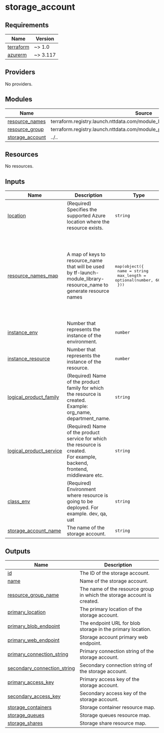 # storage_account

<!-- BEGIN_TF_DOCS -->
## Requirements

| Name | Version |
|------|---------|
| <a name="requirement_terraform"></a> [terraform](#requirement\_terraform) | ~> 1.0 |
| <a name="requirement_azurerm"></a> [azurerm](#requirement\_azurerm) | ~> 3.117 |

## Providers

No providers.

## Modules

| Name | Source | Version |
|------|--------|---------|
| <a name="module_resource_names"></a> [resource\_names](#module\_resource\_names) | terraform.registry.launch.nttdata.com/module_library/resource_name/launch | ~> 2.0 |
| <a name="module_resource_group"></a> [resource\_group](#module\_resource\_group) | terraform.registry.launch.nttdata.com/module_primitive/resource_group/azurerm | ~> 1.1 |
| <a name="module_storage_account"></a> [storage\_account](#module\_storage\_account) | ../.. | n/a |

## Resources

No resources.

## Inputs

| Name | Description | Type | Default | Required |
|------|-------------|------|---------|:--------:|
| <a name="input_location"></a> [location](#input\_location) | (Required) Specifies the supported Azure location where the resource exists. | `string` | `"eastus"` | no |
| <a name="input_resource_names_map"></a> [resource\_names\_map](#input\_resource\_names\_map) | A map of keys to resource\_name that will be used by tf-launch-module\_library-resource\_name to generate resource names | <pre>map(object({<br/>    name       = string<br/>    max_length = optional(number, 60)<br/>  }))</pre> | <pre>{<br/>  "resource_group": {<br/>    "max_length": 80,<br/>    "name": "rg"<br/>  },<br/>  "storage_account": {<br/>    "max_length": 24,<br/>    "name": "sa"<br/>  },<br/>  "storage_container": {<br/>    "max_length": 63,<br/>    "name": "sc"<br/>  }<br/>}</pre> | no |
| <a name="input_instance_env"></a> [instance\_env](#input\_instance\_env) | Number that represents the instance of the environment. | `number` | `0` | no |
| <a name="input_instance_resource"></a> [instance\_resource](#input\_instance\_resource) | Number that represents the instance of the resource. | `number` | `0` | no |
| <a name="input_logical_product_family"></a> [logical\_product\_family](#input\_logical\_product\_family) | (Required) Name of the product family for which the resource is created.<br/>    Example: org\_name, department\_name. | `string` | `"launch"` | no |
| <a name="input_logical_product_service"></a> [logical\_product\_service](#input\_logical\_product\_service) | (Required) Name of the product service for which the resource is created.<br/>    For example, backend, frontend, middleware etc. | `string` | `"sta"` | no |
| <a name="input_class_env"></a> [class\_env](#input\_class\_env) | (Required) Environment where resource is going to be deployed. For example. dev, qa, uat | `string` | `"dev"` | no |
| <a name="input_storage_account_name"></a> [storage\_account\_name](#input\_storage\_account\_name) | The name of the storage account. | `string` | `null` | no |

## Outputs

| Name | Description |
|------|-------------|
| <a name="output_id"></a> [id](#output\_id) | The ID of the storage account. |
| <a name="output_name"></a> [name](#output\_name) | Name of the storage account. |
| <a name="output_resource_group_name"></a> [resource\_group\_name](#output\_resource\_group\_name) | The name of the resource group in which the storage account is created. |
| <a name="output_primary_location"></a> [primary\_location](#output\_primary\_location) | The primary location of the storage account. |
| <a name="output_primary_blob_endpoint"></a> [primary\_blob\_endpoint](#output\_primary\_blob\_endpoint) | The endpoint URL for blob storage in the primary location. |
| <a name="output_primary_web_endpoint"></a> [primary\_web\_endpoint](#output\_primary\_web\_endpoint) | Storage account primary web endpoint. |
| <a name="output_primary_connection_string"></a> [primary\_connection\_string](#output\_primary\_connection\_string) | Primary connection string of the storage account. |
| <a name="output_secondary_connection_string"></a> [secondary\_connection\_string](#output\_secondary\_connection\_string) | Secondary connection string of the storage account. |
| <a name="output_primary_access_key"></a> [primary\_access\_key](#output\_primary\_access\_key) | Primary access key of the storage account. |
| <a name="output_secondary_access_key"></a> [secondary\_access\_key](#output\_secondary\_access\_key) | Secondary access key of the storage account. |
| <a name="output_storage_containers"></a> [storage\_containers](#output\_storage\_containers) | Storage container resource map. |
| <a name="output_storage_queues"></a> [storage\_queues](#output\_storage\_queues) | Storage queues resource map. |
| <a name="output_storage_shares"></a> [storage\_shares](#output\_storage\_shares) | Storage share resource map. |
<!-- END_TF_DOCS -->
